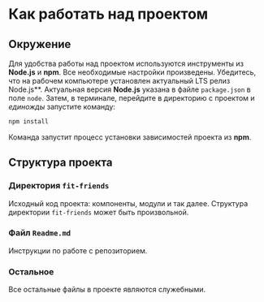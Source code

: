 # Как работать над проектом

## Окружение

Для удобства работы над проектом используются инструменты из **Node.js** и **npm**. Все необходимые настройки произведены. Убедитесь, что на рабочем компьютере установлен актуальный LTS релиз Node.js**. Актуальная версия **Node.js** указана в файле `package.json` в поле `node`. Затем, в терминале, перейдите в директорию с проектом и _единожды_ запустите команду:

```bash
npm install
```

Команда запустит процесс установки зависимостей проекта из **npm**.

## Структура проекта

### Директория `fit-friends`

Исходный код проекта: компоненты, модули и так далее. Структура директории `fit-friends` может быть произвольной.

### Файл `Readme.md`

Инструкции по работе с репозиторием.

### Остальное

Все остальные файлы в проекте являются служебными.

